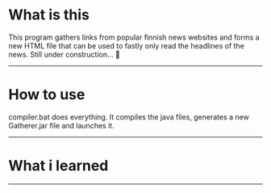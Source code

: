# What is this
This program gathers links from popular finnish news websites and forms a new HTML file that can be used to fastly only read the headlines of the news.
Still under construction... 🔨
***
# How to use
compiler.bat does everything. It compiles the java files, generates a new Gatherer.jar file and launches it.

***
# What i learned

***